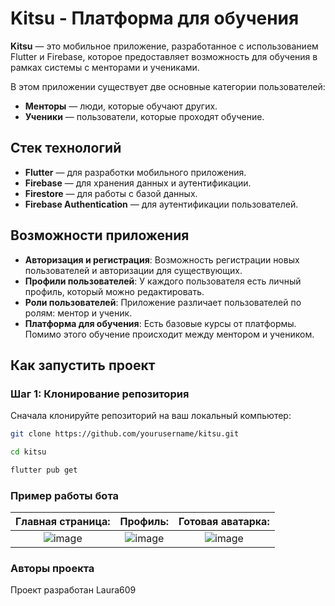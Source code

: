 # Kitsu - Платформа для обучения

**Kitsu** — это мобильное приложение, разработанное с использованием Flutter и Firebase, которое предоставляет возможность для обучения в рамках системы с менторами и учениками.

В этом приложении существует две основные категории пользователей:

- **Менторы** — люди, которые обучают других.
- **Ученики** — пользователи, которые проходят обучение.


## Стек технологий

- **Flutter** — для разработки мобильного приложения.
- **Firebase** — для хранения данных и аутентификации.
- **Firestore** — для работы с базой данных.
- **Firebase Authentication** — для аутентификации пользователей.

## Возможности приложения

- **Авторизация и регистрация**: Возможность регистрации новых пользователей и авторизации для существующих.
- **Профили пользователей**: У каждого пользователя есть личный профиль, который можно редактировать.
- **Роли пользователей**: Приложение различает пользователей по ролям: ментор и ученик.
- **Платформа для обучения**: Есть базовые курсы от платформы. Помимо этого обучение происходит между ментором и учеником.

## Как запустить проект

### Шаг 1: Клонирование репозитория

Сначала клонируйте репозиторий на ваш локальный компьютер:

```bash
git clone https://github.com/yourusername/kitsu.git
```
```bash
cd kitsu
```
```bash
flutter pub get
```

### Пример работы бота

Главная страница:                                                                          |  Профиль:                                                                                   |  Готовая аватарка:
:-----------------------------------------------------------------------------------------:|:-------------------------------------------------------------------------------------------:|:------------------------------------------------------------------------------------------:
![image](https://github.com/user-attachments/assets/c960fdcd-7e05-4618-9015-7ef2aae536fb)  |  ![image](https://github.com/user-attachments/assets/f8f730f6-ce3a-4531-ba26-4df6167ceb60)  |  ![image](https://github.com/user-attachments/assets/bc6bac2b-8683-4a1a-b8d6-50adf4579b77)



### Авторы проекта
Проект разработан Laura609

